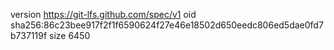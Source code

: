 version https://git-lfs.github.com/spec/v1
oid sha256:86c23bee917f2f1f6590624f27e46e18502d650eedc806ed5dae0fd7b737119f
size 6450
